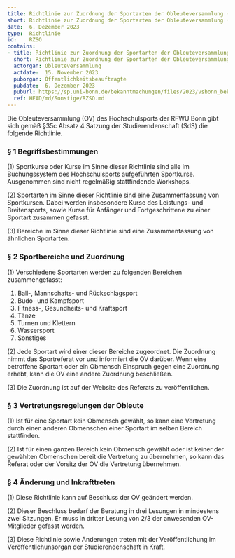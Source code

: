 ```yaml
---
title: Richtlinie zur Zuordnung der Sportarten der Obleuteversammlung (RZSO)
short: Richtlinie zur Zuordnung der Sportarten der Obleuteversammlung (RZSO)
date:  6. Dezember 2023
type:  Richtlinie
id:    RZSO
contains:
- title: Richtlinie zur Zuordnung der Sportarten der Obleuteversammlung (RZSO)
  short: Richtlinie zur Zuordnung der Sportarten der Obleuteversammlung (RZSO)
  actorgan: Obleuteversammlung
  actdate:  15. November 2023
  puborgan: Öffentlichkeitsbeauftragte
  pubdate:  6. Dezember 2023
  puburl: https://sp.uni-bonn.de/bekanntmachungen/files/2023/vsbonn_bekanntmachung_2023-81.pdf
  ref: HEAD/md/Sonstige/RZSO.md
---
```


Die Obleuteversammlung (OV) des Hochschulsports der RFWU Bonn gibt sich
gemäß §35c Absatz 4 Satzung der Studierendenschaft (SdS) die folgende Richtlinie.


### § 1 Begriffsbestimmungen

(1) Sportkurse oder Kurse im Sinne dieser Richtlinie sind alle im Buchungssystem des
Hochschulsports aufgeführten Sportkurse. Ausgenommen sind nicht regelmäßig
stattfindende Workshops.

(2) Sportarten im Sinne dieser Richtlinie sind eine Zusammenfassung von Sportkursen.
Dabei werden insbesondere Kurse des Leistungs- und Breitensports, sowie Kurse für
Anfänger und Fortgeschrittene zu einer Sportart zusammen gefasst.

(3) Bereiche im Sinne dieser Richtlinie sind eine Zusammenfassung von ähnlichen
Sportarten.


### § 2 Sportbereiche und Zuordnung

(1) Verschiedene Sportarten werden zu folgenden Bereichen zusammengefasst:

1. Ball-, Mannschafts- und Rückschlagsport
2. Budo- und Kampfsport
3. Fitness-, Gesundheits- und Kraftsport
4. Tänze
5. Turnen und Klettern
6. Wassersport
7. Sonstiges

(2) Jede Sportart wird einer dieser Bereiche zugeordnet. Die Zuordnung nimmt das
Sportreferat vor und informiert die OV darüber. Wenn eine betroffene Sportart oder ein
Obmensch Einspruch gegen eine Zuordnung erhebt, kann die OV eine andere Zuordnung
beschließen.

(3) Die Zuordnung ist auf der Website des Referats zu veröffentlichen.


### § 3 Vertretungsregelungen der Obleute

(1) Ist für eine Sportart kein Obmensch gewählt, so kann eine Vertretung durch einen
anderen Obmenschen einer Sportart im selben Bereich stattfinden.

(2) Ist für einen ganzen Bereich kein Obmensch gewählt oder ist keiner der gewählten
Obmenschen bereit die Vertretung zu übernehmen, so kann das Referat oder der Vorsitz
der OV die Vertretung übernehmen.


### § 4 Änderung und Inkrafttreten

(1) Diese Richtlinie kann auf Beschluss der OV geändert werden.

(2) Dieser Beschluss bedarf der Beratung in drei Lesungen in mindestens zwei Sitzungen.
Er muss in dritter Lesung von 2/3 der anwesenden OV-Mitglieder gefasst werden.

(3) Diese Richtlinie sowie Änderungen treten mit der Veröffentlichung im
Veröffentlichunsorgan der Studierendenschaft in Kraft.
